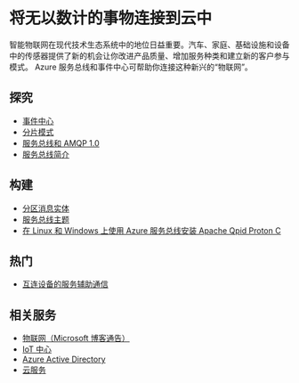 <properties 
	pageTitle="将无以数计的事物连接到云中 | Azure" 
	description="了解如何使用 Azure 将无以数计的事物连接到云中。" 
	services="service-bus,event-hubs" 
	documentationCenter=".net" 
	authors="sethmanheim" 
	manager="timlt" 
	editor=""/>

<tags 
	ms.service="service-bus" 
	ms.date="10/06/2015" 
	wacn.date="01/04/2017"/>

# 将无以数计的事物连接到云中
 
智能物联网在现代技术生态系统中的地位日益重要。汽车、家庭、基础设施和设备中的传感器提供了新的机会让你改进产品质量、增加服务种类和建立新的客户参与模式。 Azure 服务总线和事件中心可帮助你连接这种新兴的“物联网”。

## 探究

- [事件中心](/documentation/articles/event-hubs-overview/)
- [分片模式](http://msdn.microsoft.com/zh-cn/library/dn589797.aspx)
- [服务总线和 AMQP 1.0](/documentation/articles/service-bus-amqp-overview/)
- [服务总线简介](/home/features/messaging/)
 
## 构建
- [分区消息实体](/documentation/articles/service-bus-partitioning/)
- [服务总线主题](/zh-cn/documentation/articles/service-bus-dotnet-how-to-use-topics-subscriptions/)
- [在 Linux 和 Windows 上使用 Azure 服务总线安装 Apache Qpid Proton C](/documentation/articles/service-bus-amqp-apache/) 
 
## 热门

- [互连设备的服务辅助通信](http://blogs.msdn.com/b/clemensv/archive/2014/02/10/service-assisted-communication-for-connected-devices.aspx)

## 相关服务
- [物联网（Microsoft 博客通告）](http://blogs.microsoft.com/iot/2015/03/16/microsoft-announces-azure-iot-suite)
- [IoT 中心](/home/features/iot-hub/)
- [Azure Active Directory](/home/features/identity/)
- [云服务](/documentation/services/cloud-services/) 

<!---HONumber=Mooncake_Quality_Review_1230_2016-->